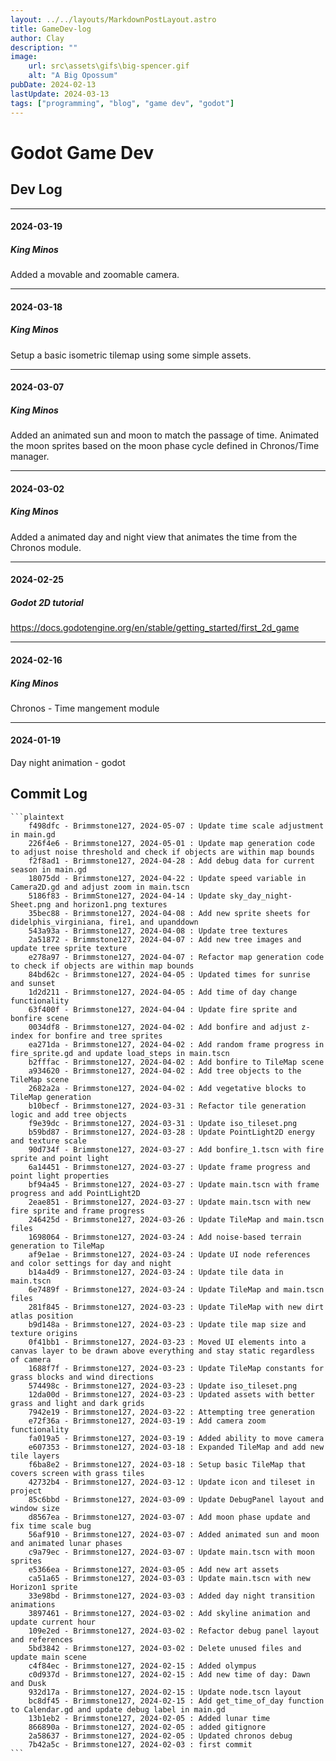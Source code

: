 ```yaml
---
layout: ../../layouts/MarkdownPostLayout.astro
title: GameDev-log
author: Clay
description: ""
image:
    url: src\assets\gifs\big-spencer.gif
    alt: "A Big Opossum"
pubDate: 2024-02-13
lastUpdate: 2024-03-13
tags: ["programming", "blog", "game dev", "godot"]
---
```

<!-- cd ./gamedev/king_minos -->
<!-- git log --pretty=format:"%h - %an, %ad : %s" --date=short > "C:\Users\clayb\Dev\astro-blog\src\pages\posts\gamedev-gitlog.txt"-->

# Godot Game Dev


## Dev Log

---

#### 2024-03-19
##### King Minos
Added a movable and zoomable camera.

---

#### 2024-03-18
##### King Minos
Setup a basic isometric tilemap using some simple assets. 

---

#### 2024-03-07
##### King Minos
Added an animated sun and moon to match the passage of time. Animated the moon sprites based on the moon phase cycle defined in Chronos/Time manager. 

---

#### 2024-03-02
##### King Minos
Added a animated day and night view that animates the time from the Chronos module.

---

#### 2024-02-25
##### Godot 2D tutorial
https://docs.godotengine.org/en/stable/getting_started/first_2d_game

---

#### 2024-02-16
##### King Minos
Chronos - Time mangement module

---

#### 2024-01-19
Day night animation - godot

## Commit Log

    ```plaintext
        f498dfc - Brimmstone127, 2024-05-07 : Update time scale adjustment in main.gd
        226f4e6 - Brimmstone127, 2024-05-01 : Update map generation code to adjust noise threshold and check if objects are within map bounds
        f2f8ad1 - Brimmstone127, 2024-04-28 : Add debug data for current season in main.gd
        18075dd - Brimmstone127, 2024-04-22 : Update speed variable in Camera2D.gd and adjust zoom in main.tscn
        5186f83 - BrimmStone127, 2024-04-14 : Update sky_day_night-Sheet.png and horizon1.png textures
        35bec88 - Brimmstone127, 2024-04-08 : Add new sprite sheets for didelphis_virginiana, fire1, and upanddown
        543a93a - Brimmstone127, 2024-04-08 : Update tree textures
        2a51872 - Brimmstone127, 2024-04-07 : Add new tree images and update tree sprite texture
        e278a97 - Brimmstone127, 2024-04-07 : Refactor map generation code to check if objects are within map bounds
        84bd62c - Brimmstone127, 2024-04-05 : Updated times for sunrise and sunset
        1d2d211 - Brimmstone127, 2024-04-05 : Add time of day change functionality
        63f400f - Brimmstone127, 2024-04-04 : Update fire sprite and bonfire scene
        0034df8 - Brimmstone127, 2024-04-02 : Add bonfire and adjust z-index for bonfire and tree sprites
        ea271da - Brimmstone127, 2024-04-02 : Add random frame progress in fire_sprite.gd and update load_steps in main.tscn
        b2fffac - Brimmstone127, 2024-04-02 : Add bonfire to TileMap scene
        a934620 - Brimmstone127, 2024-04-02 : Add tree objects to the TileMap scene
        2682a2a - Brimmstone127, 2024-04-02 : Add vegetative blocks to TileMap generation
        b10becf - Brimmstone127, 2024-03-31 : Refactor tile generation logic and add tree objects
        f9e39dc - Brimmstone127, 2024-03-31 : Update iso_tileset.png
        b59bd87 - Brimmstone127, 2024-03-28 : Update PointLight2D energy and texture scale
        90d734f - Brimmstone127, 2024-03-27 : Add bonfire_1.tscn with fire sprite and point light
        6a14451 - Brimmstone127, 2024-03-27 : Update frame progress and point light properties
        bf94a45 - Brimmstone127, 2024-03-27 : Update main.tscn with frame progress and add PointLight2D
        2eae851 - Brimmstone127, 2024-03-27 : Update main.tscn with new fire sprite and frame progress
        246425d - Brimmstone127, 2024-03-26 : Update TileMap and main.tscn files
        1698064 - Brimmstone127, 2024-03-24 : Add noise-based terrain generation to TileMap
        af9e1ae - Brimmstone127, 2024-03-24 : Update UI node references and color settings for day and night
        b14a4d9 - Brimmstone127, 2024-03-24 : Update tile data in main.tscn
        6e7489f - Brimmstone127, 2024-03-24 : Update TileMap and main.tscn files
        281f845 - Brimmstone127, 2024-03-23 : Update TileMap with new dirt atlas position
        b9d148a - Brimmstone127, 2024-03-23 : Update tile map size and texture origins
        0f41bb1 - Brimmstone127, 2024-03-23 : Moved UI elements into a canvas layer to be drawn above everything and stay static regardless of camera
        1688f7f - Brimmstone127, 2024-03-23 : Update TileMap constants for grass blocks and wind directions
        574498c - Brimmstone127, 2024-03-23 : Update iso_tileset.png
        12da00d - Brimmstone127, 2024-03-23 : Updated assets with better grass and light and dark grids
        7942e19 - Brimmstone127, 2024-03-22 : Attempting tree generation
        e72f36a - Brimmstone127, 2024-03-19 : Add camera zoom functionality
        fa019a5 - Brimmstone127, 2024-03-19 : Added ability to move camera
        e607353 - Brimmstone127, 2024-03-18 : Expanded TileMap and add new tile layers
        f6ba8e2 - Brimmstone127, 2024-03-18 : Setup basic TileMap that covers screen with grass tiles
        42732b4 - Brimmstone127, 2024-03-12 : Update icon and tileset in project
        85c6bbd - Brimmstone127, 2024-03-09 : Update DebugPanel layout and window size
        d8567ea - Brimmstone127, 2024-03-07 : Add moon phase update and fix time scale bug
        56af910 - Brimmstone127, 2024-03-07 : Added animated sun and moon and animated lunar phases
        c9a79ec - Brimmstone127, 2024-03-07 : Update main.tscn with moon sprites
        e5366ea - Brimmstone127, 2024-03-05 : Add new art assets
        ca51a65 - Brimmstone127, 2024-03-03 : Update main.tscn with new Horizon1 sprite
        33e98bd - Brimmstone127, 2024-03-03 : Added day night transition animations
        3897461 - Brimmstone127, 2024-03-02 : Add skyline animation and update current hour
        109e2ed - Brimmstone127, 2024-03-02 : Refactor debug panel layout and references
        5bd3842 - Brimmstone127, 2024-03-02 : Delete unused files and update main scene
        c4f84ec - Brimmstone127, 2024-02-15 : Added olympus
        c0d937d - Brimmstone127, 2024-02-15 : Add new time of day: Dawn and Dusk
        932d17a - Brimmstone127, 2024-02-15 : Update node.tscn layout
        bc8df45 - Brimmstone127, 2024-02-15 : Add get_time_of_day function to Calendar.gd and update debug label in main.gd
        13b1eb2 - Brimmstone127, 2024-02-05 : Added lunar time
        866890a - Brimmstone127, 2024-02-05 : added gitignore
        2a58637 - Brimmstone127, 2024-02-05 : Updated chronos debug
        7b42a5c - Brimmstone127, 2024-02-03 : first commit
    ```
